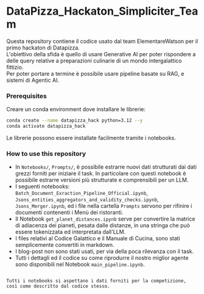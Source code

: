 # DataPizza_Hackaton_Simpliciter_Team
Questa repository contiene il codice usato dal team ElementareWatson per il primo hackaton di Datapizza.  
L'obiettivo della sfida è quello di usare Generative AI per poter rispondere a delle query relative a preparazioni culinarie di un mondo intergalattico fittizio.  
Per poter portare a termine è possibile usare pipeline basate su RAG, e sistemi di Agentic AI.

### Prerequisites
Creare un conda environment dove installare le librerie:
```bash 
conda create --name datapizza_hack python=3.12 --y
conda activate datapizza_hack
```  
Le librerie possono essere installate facilmente tramite i notebooks.  
### How to use this repository  
* In `Notebooks/`, `Prompts/`, è possibile estrarre nuovi dati strutturati dai dati grezzi forniti per iniziare il task. In particolare con questi notebook è possibile estrarre versioni più strutturate e comprensibili per un LLM.    
* I seguenti notebooks: `Batch_Document_Exraction_Pipeline_Official.ipynb`, `Jsons_entities_aggregators_and_validity_checks.ipynb`, `Jsons_Merger.ipynb`, ed i file nella cartella `Prompts` servono per rifinire i documenti contenenti i Menù dei ristoranti.  
* Il Notebook `get_planet_distances.ipynb` serve per convertire la matrice di adiacenza dei pianeti, pesata dalle distanze, in una stringa che può essere tokenizzata ed interpretata dall'LLM.
* I files relativi al Codice Galattico e il Manuale di Cucina, sono stati semplicemente convertiti in markdown.  
* I blog-post non sono stati usati, per via della poca rilevanza con il task.  
* Tutti i dettagli ed il codice su come riprodurre il nostro miglior agente sono disponibili nel Notebook `main_pipeline.ipynb`.

```  
  
Tutti i notebooks si aspettano i dati forniti per la competizione, così come descritto dal codice stesso.



